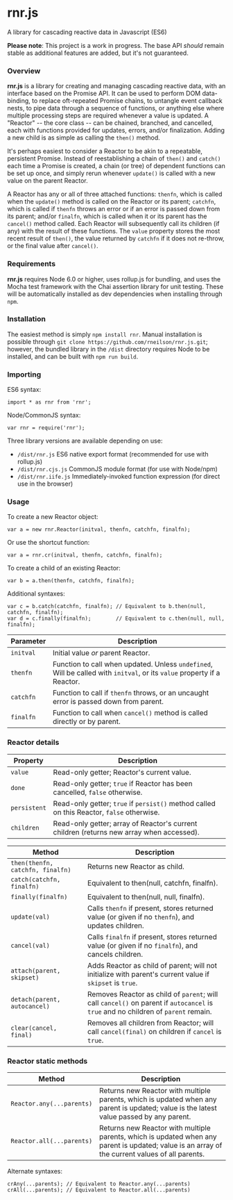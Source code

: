 # rnr.js
A library for cascading reactive data in Javascript (ES6)

**Please note**:
This project is a work in progress. The base API *should* remain stable as additional features are added, but it's not guaranteed.

### Overview

**rnr.js** is a library for creating and managing cascading reactive data, with an interface based on the Promise API. It can be used to perform DOM data-binding, to replace oft-repeated Promise chains, to untangle event callback nests, to pipe data through a sequence of functions, or anything else where multiple processing steps are required whenever a value is updated. A "Reactor" -- the core class -- can be chained, branched, and cancelled, each with functions provided for updates, errors, and/or finalization. Adding a new child is as simple as calling the `then()` method.

It's perhaps easiest to consider a Reactor to be akin to a repeatable, persistent Promise. Instead of reestablishing a chain of `then()` and `catch()` each time a Promise is created, a chain (or tree) of dependent functions can be set up once, and simply rerun whenever `update()` is called with a new value on the parent Reactor.

A Reactor has any or all of three attached functions: `thenfn`, which is called when the `update()` method is called on the Reactor or its parent; `catchfn`, which is called if `thenfn` throws an error or if an error is passed down from its parent; and/or `finalfn`, which is called when it or its parent has the `cancel()` method called. Each Reactor will subsequently call its children (if any) with the result of these functions. The `value` property stores the most recent result of `then()`, the value returned by `catchfn` if it does not re-throw, or the final value after `cancel()`.

### Requirements

**rnr.js** requires Node 6.0 or higher, uses rollup.js for bundling, and uses the Mocha test framework with the Chai assertion library for unit testing. These will be automatically installed as dev dependencies when installing through `npm`.

### Installation

The easiest method is simply `npm install rnr`. Manual installation is possible through `git clone https://github.com/rneilson/rnr.js.git`; however, the bundled library in the `/dist` directory requires Node to be installed, and can be built with `npm run build`.

### Importing

ES6 syntax:
```
import * as rnr from 'rnr';
```

Node/CommonJS syntax:
```
var rnr = require('rnr');
```

Three library versions are available depending on use:
- `/dist/rnr.js` ES6 native export format (recommended for use with rollup.js)
- `/dist/rnr.cjs.js` CommonJS module format (for use with Node/npm)
- `/dist/rnr.iife.js` Immediately-invoked function expression (for direct use in the browser)

### Usage

To create a new Reactor object:
```
var a = new rnr.Reactor(initval, thenfn, catchfn, finalfn);
```
Or use the shortcut function:
```
var a = rnr.cr(initval, thenfn, catchfn, finalfn);
```
To create a child of an existing Reactor:
```
var b = a.then(thenfn, catchfn, finalfn);
```
Additional syntaxes:
```
var c = b.catch(catchfn, finalfn); // Equivalent to b.then(null, catchfn, finalfn);
var d = c.finally(finalfn);        // Equivalent to c.then(null, null, finalfn);
```

Parameter | Description
--------- | -----------
`initval` | Initial value *or* parent Reactor.
`thenfn` | Function to call when updated. Unless `undefined`, Will be called with `initval`, or its `value` property if a Reactor.
`catchfn` | Function to call if `thenfn` throws, or an uncaught error is passed down from parent.
`finalfn` | Function to call when `cancel()` method is called directly or by parent.

### Reactor details

Property | Description
-------- | -----------
`value` | Read-only getter; Reactor's current value.
`done` | Read-only getter; `true` if Reactor has been cancelled, `false` otherwise.
`persistent` | Read-only getter; `true` if `persist()` method called on this Reactor, `false` otherwise.
`children` | Read-only getter; array of Reactor's current children (returns new array when accessed).

Method | Description
------ | -----------
`then(thenfn, catchfn, finalfn)` | Returns new Reactor as child.
`catch(catchfn, finalfn)` | Equivalent to then(null, catchfn, finalfn).
`finally(finalfn)` | Equivalent to then(null, null, finalfn).
`update(val)` | Calls `thenfn` if present, stores returned value (or given if no `thenfn`), and updates children.
`cancel(val)` | Calls `finalfn` if present, stores returned value (or given if no `finalfn`), and cancels children.
`attach(parent, skipset)` | Adds Reactor as child of parent; will not initialize with parent's current value if `skipset` is `true`.
`detach(parent, autocancel)` | Removes Reactor as child of `parent`; will call `cancel()` on parent if `autocancel` is `true` and no children of `parent` remain.
`clear(cancel, final)` | Removes all children from Reactor; will call `cancel(final)` on children if `cancel` is `true`.

### Reactor static methods

Method | Description
------ | -----------
`Reactor.any(...parents)` | Returns new Reactor with multiple parents, which is updated when any parent is updated; value is the latest value passed by any parent.
`Reactor.all(...parents)` | Returns new Reactor with multiple parents, which is updated when any parent is updated; value is an array of the current values of all parents.

Alternate syntaxes:
```
crAny(...parents); // Equivalent to Reactor.any(...parents)
crAll(...parents); // Equivalent to Reactor.all(...parents)
```

